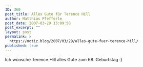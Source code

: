 ```yaml
---
ID: 360
post_title: Alles Gute für Terence Hill
author: Matthias Pfefferle
post_date: 2007-03-29 13:09:58
post_excerpt: ""
layout: post
permalink: >
  https://notiz.blog/2007/03/29/alles-gute-fuer-terence-hill/
published: true
---
```

Ich wünsche Terence Hill alles Gute zum 68. Geburtstag :)